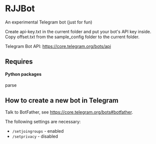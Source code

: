 # RJJBot
An experimental Telegram bot (just for fun)

Create api-key.txt in the current folder and put your bot's API key inside. Copy offset.txt from the sample_config folder to the current folder.

Telegram Bot API: https://core.telegram.org/bots/api

## Requires

#### Python packages

parse

## How to create a new bot in Telegram ##

Talk to  BotFather, see https://core.telegram.org/bots#botfather.

The following settings are necessary:
* <code>/setjoingroups</code> - enabled
* <code>/setprivacy</code> - disabled
